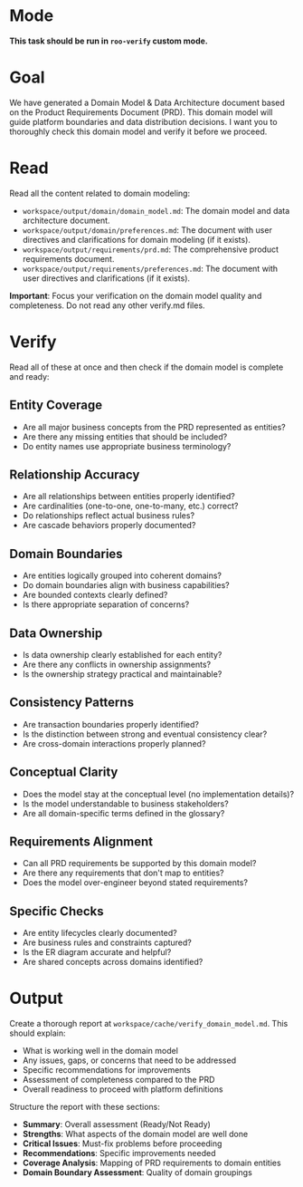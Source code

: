 # Mode

**This task should be run in `roo-verify` custom mode.**

# Goal

We have generated a Domain Model & Data Architecture document based on the Product Requirements Document (PRD).
This domain model will guide platform boundaries and data distribution decisions.
I want you to thoroughly check this domain model and verify it before we proceed.

# Read

Read all the content related to domain modeling:
* `workspace/output/domain/domain_model.md`: The domain model and data architecture document.
* `workspace/output/domain/preferences.md`: The document with user directives and clarifications for domain modeling (if it exists).
* `workspace/output/requirements/prd.md`: The comprehensive product requirements document.
* `workspace/output/requirements/preferences.md`: The document with user directives and clarifications (if it exists).

**Important**: Focus your verification on the domain model quality and completeness. Do not read any other verify.md files.

# Verify

Read all of these at once and then check if the domain model is complete and ready:

## Entity Coverage
* Are all major business concepts from the PRD represented as entities?
* Are there any missing entities that should be included?
* Do entity names use appropriate business terminology?

## Relationship Accuracy
* Are all relationships between entities properly identified?
* Are cardinalities (one-to-one, one-to-many, etc.) correct?
* Do relationships reflect actual business rules?
* Are cascade behaviors properly documented?

## Domain Boundaries
* Are entities logically grouped into coherent domains?
* Do domain boundaries align with business capabilities?
* Are bounded contexts clearly defined?
* Is there appropriate separation of concerns?

## Data Ownership
* Is data ownership clearly established for each entity?
* Are there any conflicts in ownership assignments?
* Is the ownership strategy practical and maintainable?

## Consistency Patterns
* Are transaction boundaries properly identified?
* Is the distinction between strong and eventual consistency clear?
* Are cross-domain interactions properly planned?

## Conceptual Clarity
* Does the model stay at the conceptual level (no implementation details)?
* Is the model understandable to business stakeholders?
* Are all domain-specific terms defined in the glossary?

## Requirements Alignment
* Can all PRD requirements be supported by this domain model?
* Are there any requirements that don't map to entities?
* Does the model over-engineer beyond stated requirements?

## Specific Checks
* Are entity lifecycles clearly documented?
* Are business rules and constraints captured?
* Is the ER diagram accurate and helpful?
* Are shared concepts across domains identified?

# Output

Create a thorough report at `workspace/cache/verify_domain_model.md`. This should explain:
* What is working well in the domain model
* Any issues, gaps, or concerns that need to be addressed
* Specific recommendations for improvements
* Assessment of completeness compared to the PRD
* Overall readiness to proceed with platform definitions

Structure the report with these sections:
- **Summary**: Overall assessment (Ready/Not Ready)
- **Strengths**: What aspects of the domain model are well done
- **Critical Issues**: Must-fix problems before proceeding
- **Recommendations**: Specific improvements needed
- **Coverage Analysis**: Mapping of PRD requirements to domain entities
- **Domain Boundary Assessment**: Quality of domain groupings